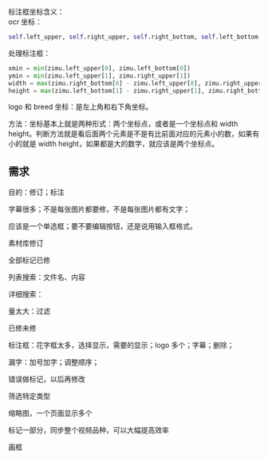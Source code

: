 
标注框坐标含义：   
ocr 坐标：
```python 
self.left_upper, self.right_upper, self.right_bottom, self.left_bottom = self.position     
```  

处理标注框：   
```python 
xmin = min(zimu.left_upper[0], zimu.left_bottom[0])
ymin = min(zimu.left_upper[1], zimu.right_upper[1])
width = max(zimu.right_bottom[0] - zimu.left_upper[0], zimu.right_upper[0] - zimu.left_bottom[0])
height = max(zimu.left_bottom[1] - zimu.right_upper[1], zimu.right_bottom[1] - zimu.left_upper[1])
```

logo 和 breed 坐标：是左上角和右下角坐标。    

方法：坐标基本上就是两种形式：两个坐标点，或者是一个坐标点和 width height。判断方法就是看后面两个元素是不是有比前面对应的元素小的数，如果有小的就是 width height，如果都是大的数字，就应该是两个坐标点。           


## 需求   

目的：修订；标注  

字幕很多；不是每张图片都要修，不是每张图片都有文字；   

应该是一个单选框；要不要编辑按钮，还是说用输入框格式。   




素材库修订   

全部标记已修   

列表搜索：文件名、内容     

详细搜索：      

量太大：过滤   

已修未修   

标注框：花字框太多，选择显示，需要的显示；logo 多个；字幕；删除；   

漏字：加号加字；调整顺序；   

错误做标记，以后再修改      

筛选特定类型   

缩略图，一个页面显示多个   

标记一部分，同步整个视频品种，可以大幅提高效率   


画框   





